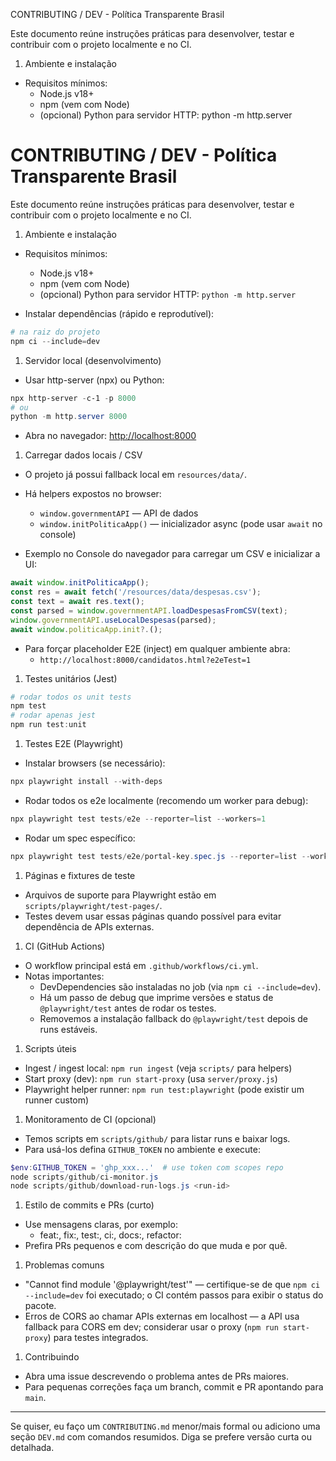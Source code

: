 CONTRIBUTING / DEV - Política Transparente Brasil

Este documento reúne instruções práticas para desenvolver, testar e contribuir com o projeto localmente e no CI.

1) Ambiente e instalação

- Requisitos mínimos:
  - Node.js v18+
  - npm (vem com Node)
  - (opcional) Python para servidor HTTP: python -m http.server

# CONTRIBUTING / DEV - Política Transparente Brasil

Este documento reúne instruções práticas para desenvolver, testar e contribuir com o projeto localmente e no CI.

1. Ambiente e instalação

- Requisitos mínimos:
  - Node.js v18+
  - npm (vem com Node)
  - (opcional) Python para servidor HTTP: `python -m http.server`

- Instalar dependências (rápido e reprodutível):

```powershell
# na raiz do projeto
npm ci --include=dev
```

1. Servidor local (desenvolvimento)

- Usar http-server (npx) ou Python:

```powershell
npx http-server -c-1 -p 8000
# ou
python -m http.server 8000
```

- Abra no navegador: [http://localhost:8000](http://localhost:8000)

1. Carregar dados locais / CSV

- O projeto já possui fallback local em `resources/data/`.
- Há helpers expostos no browser:
  - `window.governmentAPI` — API de dados
  - `window.initPoliticaApp()` — inicializador async (pode usar `await` no console)

- Exemplo no Console do navegador para carregar um CSV e inicializar a UI:

```javascript
await window.initPoliticaApp();
const res = await fetch('/resources/data/despesas.csv');
const text = await res.text();
const parsed = window.governmentAPI.loadDespesasFromCSV(text);
window.governmentAPI.useLocalDespesas(parsed);
await window.politicaApp.init?.();
```

- Para forçar placeholder E2E (inject) em qualquer ambiente abra:
  - `http://localhost:8000/candidatos.html?e2eTest=1`

1. Testes unitários (Jest)

```powershell
# rodar todos os unit tests
npm test
# rodar apenas jest
npm run test:unit
```

1. Testes E2E (Playwright)

- Instalar browsers (se necessário):

```powershell
npx playwright install --with-deps
```

- Rodar todos os e2e localmente (recomendo um worker para debug):

```powershell
npx playwright test tests/e2e --reporter=list --workers=1
```

- Rodar um spec específico:

```powershell
npx playwright test tests/e2e/portal-key.spec.js --reporter=list --workers=1
```

1. Páginas e fixtures de teste

- Arquivos de suporte para Playwright estão em `scripts/playwright/test-pages/`.
- Testes devem usar essas páginas quando possível para evitar dependência de APIs externas.

1. CI (GitHub Actions)

- O workflow principal está em `.github/workflows/ci.yml`.
- Notas importantes:
  - DevDependencies são instaladas no job (via `npm ci --include=dev`).
  - Há um passo de debug que imprime versões e status de `@playwright/test` antes de rodar os testes.
  - Removemos a instalação fallback do `@playwright/test` depois de runs estáveis.

1. Scripts úteis

- Ingest / ingest local: `npm run ingest` (veja `scripts/` para helpers)
- Start proxy (dev): `npm run start-proxy` (usa `server/proxy.js`)
- Playwright helper runner: `npm run test:playwright` (pode existir um runner custom)

1. Monitoramento de CI (opcional)

- Temos scripts em `scripts/github/` para listar runs e baixar logs.
- Para usá-los defina `GITHUB_TOKEN` no ambiente e execute:

```powershell
$env:GITHUB_TOKEN = 'ghp_xxx...'  # use token com scopes repo
node scripts/github/ci-monitor.js
node scripts/github/download-run-logs.js <run-id>
```

1. Estilo de commits e PRs (curto)

- Use mensagens claras, por exemplo:
  - feat:, fix:, test:, ci:, docs:, refactor:
- Prefira PRs pequenos e com descrição do que muda e por quê.

1. Problemas comuns

- "Cannot find module '@playwright/test'" — certifique-se de que `npm ci --include=dev` foi executado; o CI contém passos para exibir o status do pacote.
- Erros de CORS ao chamar APIs externas em localhost — a API usa fallback para CORS em dev; considerar usar o proxy (`npm run start-proxy`) para testes integrados.

1. Contribuindo

- Abra uma issue descrevendo o problema antes de PRs maiores.
- Para pequenas correções faça um branch, commit e PR apontando para `main`.

---

Se quiser, eu faço um `CONTRIBUTING.md` menor/mais formal ou adiciono uma seção `DEV.md` com comandos resumidos. Diga se prefere versão curta ou detalhada.
